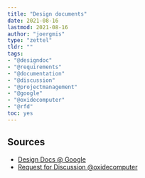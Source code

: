 ```yaml
---
title: "Design documents"
date: 2021-08-16
lastmod: 2021-08-16
author: "joergmis"
type: "zettel"
tldr: ""
tags:
- "@designdoc"
- "@requirements"
- "@documentation"
- "@discussion"
- "@projectmanagement"
- "@google"
- "@oxidecomputer"
- "@rfd"
toc: yes
---
```


## Sources

- [Design Docs @ Google](https://www.industrialempathy.com/posts/design-docs-at-google/)
- [Request for Discussion @oxidecomputer](https://oxide.computer/blog/rfd-1-requests-for-discussion)

